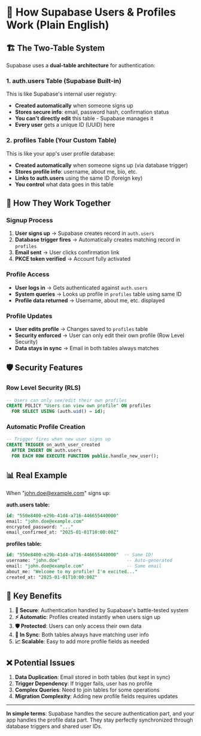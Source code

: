 # 🤝 How Supabase Users & Profiles Work (Plain English)

## 🏗️ **The Two-Table System**

Supabase uses a **dual-table architecture** for authentication:

### **1. auth.users Table (Supabase Built-in)**
This is like Supabase's internal user registry:
- **Created automatically** when someone signs up
- **Stores secure info**: email, password hash, confirmation status
- **You can't directly edit** this table - Supabase manages it
- **Every user** gets a unique ID (UUID) here

### **2. profiles Table (Your Custom Table)**
This is like your app's user profile database:
- **Created automatically** when someone signs up (via database trigger)
- **Stores profile info**: username, about me, bio, etc.
- **Links to auth.users** using the same ID (foreign key)
- **You control** what data goes in this table

## 🔄 **How They Work Together**

### **Signup Process**
1. **User signs up** → Supabase creates record in `auth.users`
2. **Database trigger fires** → Automatically creates matching record in `profiles`
3. **Email sent** → User clicks confirmation link
4. **PKCE token verified** → Account fully activated

### **Profile Access**
- **User logs in** → Gets authenticated against `auth.users`
- **System queries** → Looks up profile in `profiles` table using same ID
- **Profile data returned** → Username, about me, etc. displayed

### **Profile Updates**
- **User edits profile** → Changes saved to `profiles` table
- **Security enforced** → User can only edit their own profile (Row Level Security)
- **Data stays in sync** → Email in both tables always matches

## 🛡️ **Security Features**

### **Row Level Security (RLS)**
```sql
-- Users can only see/edit their own profiles
CREATE POLICY "Users can view own profile" ON profiles 
  FOR SELECT USING (auth.uid() = id);
```

### **Automatic Profile Creation**
```sql
-- Trigger fires when new user signs up
CREATE TRIGGER on_auth_user_created
  AFTER INSERT ON auth.users
  FOR EACH ROW EXECUTE FUNCTION public.handle_new_user();
```

## 📊 **Real Example**

When "john.doe@example.com" signs up:

**auth.users table:**
```sql
id: "550e8400-e29b-41d4-a716-446655440000"
email: "john.doe@example.com"
encrypted_password: "..." 
email_confirmed_at: "2025-01-01T10:00:00Z"
```

**profiles table:**
```sql
id: "550e8400-e29b-41d4-a716-446655440000"  -- Same ID!
username: "john.doe"                         -- Auto-generated
email: "john.doe@example.com"                -- Same email
about_me: "Welcome to my profile! I'm excited..."
created_at: "2025-01-01T10:00:00Z"
```

## 🎯 **Key Benefits**

1. **🔐 Secure**: Authentication handled by Supabase's battle-tested system
2. **⚡ Automatic**: Profiles created instantly when users sign up
3. **🛡️ Protected**: Users can only access their own data
4. **🔄 In Sync**: Both tables always have matching user info
5. **📈 Scalable**: Easy to add more profile fields as needed

## ❌ **Potential Issues**

1. **Data Duplication**: Email stored in both tables (but kept in sync)
2. **Trigger Dependency**: If trigger fails, user has no profile
3. **Complex Queries**: Need to join tables for some operations
4. **Migration Complexity**: Adding new profile fields requires updates

---

**In simple terms**: Supabase handles the secure authentication part, and your app handles the profile data part. They stay perfectly synchronized through database triggers and shared user IDs.
